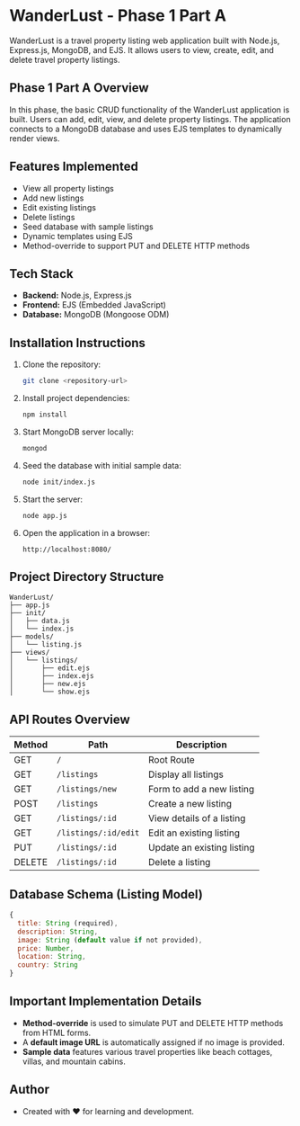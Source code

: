 
# WanderLust - Phase 1 Part A

WanderLust is a travel property listing web application built with Node.js, Express.js, MongoDB, and EJS. It allows users to view, create, edit, and delete travel property listings.


## Phase 1 Part A Overview

In this phase, the basic CRUD functionality of the WanderLust application is built. Users can add, edit, view, and delete property listings. The application connects to a MongoDB database and uses EJS templates to dynamically render views.


## Features Implemented

- View all property listings
- Add new listings
- Edit existing listings
- Delete listings
- Seed database with sample listings
- Dynamic templates using EJS
- Method-override to support PUT and DELETE HTTP methods



## Tech Stack

- **Backend:** Node.js, Express.js
- **Frontend:** EJS (Embedded JavaScript)
- **Database:** MongoDB (Mongoose ODM)


## Installation Instructions

1. Clone the repository:
   ```bash
   git clone <repository-url>
   ```

2. Install project dependencies:
   ```bash
   npm install
   ```

3. Start MongoDB server locally:
   ```bash
   mongod
   ```

4. Seed the database with initial sample data:
   ```bash
   node init/index.js
   ```

5. Start the server:
   ```bash
   node app.js
   ```

6. Open the application in a browser:
   ```
   http://localhost:8080/
   ```



## Project Directory Structure

```
WanderLust/
├── app.js
├── init/
│   ├── data.js
│   └── index.js
├── models/
│   └── listing.js
├── views/
│   └── listings/
│       ├── edit.ejs
│       ├── index.ejs
│       ├── new.ejs
│       └── show.ejs
```



## API Routes Overview

| Method | Path                  | Description                    |
|--------|-----------------------|--------------------------------|
| GET    | `/`                   | Root Route                     |
| GET    | `/listings`           | Display all listings           |
| GET    | `/listings/new`       | Form to add a new listing      |
| POST   | `/listings`           | Create a new listing           |
| GET    | `/listings/:id`       | View details of a listing      |
| GET    | `/listings/:id/edit`  | Edit an existing listing       |
| PUT    | `/listings/:id`       | Update an existing listing     |
| DELETE | `/listings/:id`       | Delete a listing               |



## Database Schema (Listing Model)

```javascript
{
  title: String (required),
  description: String,
  image: String (default value if not provided),
  price: Number,
  location: String,
  country: String
}
```



## Important Implementation Details

- **Method-override** is used to simulate PUT and DELETE HTTP methods from HTML forms.
- A **default image URL** is automatically assigned if no image is provided.
- **Sample data** features various travel properties like beach cottages, villas, and mountain cabins.




## Author

- Created with ❤️ for learning and development.
